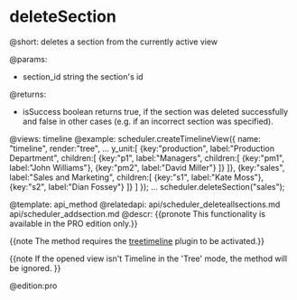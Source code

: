 deleteSection
=============

@short: 
	deletes a section from the currently active view 

@params: 
- section_id	string		the section's id


@returns:
- isSuccess			boolean			returns true, if the section was deleted successfully and false in other cases (e.g. if an incorrect section was specified).

@views: timeline
@example: 
scheduler.createTimelineView({
    name:   "timeline",
    render:"tree",
    ...
    y_unit:[
        {key:"production", label:"Production Department", children:[
            {key:"p1", label:"Managers", children:[
                {key:"pm1", label:"John Williams"},
                {key:"pm2", label:"David Miller"}
            ]}
        ]},
        {key:"sales", label:"Sales and Marketing", children:[
            {key:"s1", label:"Kate Moss"},
            {key:"s2", label:"Dian Fossey"}
        ]}
    ]
}); 
...
scheduler.deleteSection("sales");


@template:	api_method
@relatedapi:
	api/scheduler_deleteallsections.md
    api/scheduler_addsection.md
@descr: 
{{pronote This functionality is available in the PRO edition only.}}

{{note The method requires the [treetimeline](extensions_list.md#treetimeline) plugin to be activated.}}

{{note
If the opened view isn't Timeline in the 'Tree' mode, the method will be ignored.
}}

@edition:pro